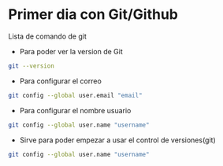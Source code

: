 # Primer dia con Git/Github

Lista de comando de git

* Para poder ver la version de Git

```bash
git --version
```

* Para configurar el correo

```bash
git config --global user.email "email"
```

* Para configurar el nombre usuario

```bash
git config --global user.name "username"
```

* Sirve para poder empezar a usar el control de versiones(git) 

```bash
git config --global user.name "username"
```

